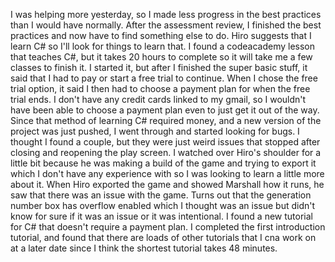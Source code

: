 I was helping more yesterday, so I made less progress in the best practices than I would have normally. After the assessment review, I finished the best practices and now have to find something else to do. Hiro suggests that I learn C# so I'll look for things to learn that. I found a codeacademy lesson that teaches C#, but it takes 20 hours to complete so it will take me a few classes to finish it. I started it, but after I finished the super basic stuff, it said that I had to pay or start a free trial to continue. When I chose the free trial option, it said I then had to choose a payment plan for when the free trial ends. I don't have any credit cards linked to my gmail, so I wouldn't have been able to choose a payment plan even to just get it out of the way. Since that method of learning C# required money, and a new version of the project was just pushed, I went through and started looking for bugs. I thought I found a couple, but they were just weird issues that stopped after closing and reopening the play screen. I watched over Hiro's shoulder for a little bit because he was making a build of the game and trying to export it which I don't have any experience with so I was looking to learn a little more about it. When Hiro exported the game and showed Marshall how it runs, he saw that there was an issue with the game. Turns out that the generation number box has overflow enabled which I thought was an issue but didn't know for sure if it was an issue or it was intentional. I found a new tutorial for C# that doesn't require a payment plan. I completed the first introduction tutorial, and found that there are loads of other tutorials that I cna work on at a later date since I think the shortest tutorial takes 48 minutes. 
